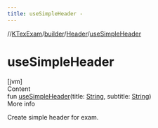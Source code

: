 ```yaml
---
title: useSimpleHeader -
---
```

//[KTexExam](../../index.md)/[builder](../index.md)/[Header](index.md)/[useSimpleHeader](use-simple-header.md)



# useSimpleHeader  
[jvm]  
Content  
fun [useSimpleHeader](use-simple-header.md)(title: [String](https://kotlinlang.org/api/latest/jvm/stdlib/kotlin/-string/index.html), subtitle: [String](https://kotlinlang.org/api/latest/jvm/stdlib/kotlin/-string/index.html))  
More info  


Create simple header for exam.

  



